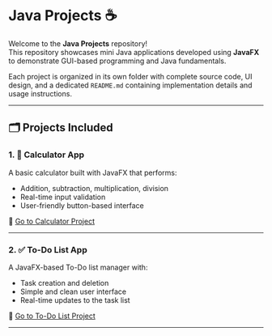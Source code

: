 # Java Projects ☕

Welcome to the **Java Projects** repository!  
This repository showcases mini Java applications developed using **JavaFX** to demonstrate GUI-based programming and Java fundamentals.

Each project is organized in its own folder with complete source code, UI design, and a dedicated `README.md` containing implementation details and usage instructions.

---

## 🗂 Projects Included

### 1. 🧮 Calculator App
A basic calculator built with JavaFX that performs:
- Addition, subtraction, multiplication, division
- Real-time input validation
- User-friendly button-based interface

📁 [Go to Calculator Project](/.Calculator-Project/)

---

### 2. ✅ To-Do List App
A JavaFX-based To-Do list manager with:
- Task creation and deletion
- Simple and clean user interface
- Real-time updates to the task list

📁 [Go to To-Do List Project](./todo-list-app/)

---
